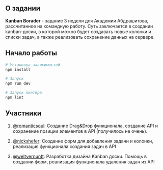 ## О задании

**Kanban Borader** - задание 3 недели для Академии Абдрашитова, рассчитанное на командную работу. Суть заключается в создании kanban-доски, в которой можно будет создавать новые колонки и списки задач, а также реализовать сохранение данных на сервере.

## Начало работы

```bash
# Установка зависимостей
npm install

# Запуск
npm run dev

# Запуск линтера
npm lint
```

## Участники

1. [@romanticsoul](https://github.com/romanticsoul): Создание Drag&Drop функционала, создание API и сохранение позиции элементов в API (получилось не очень).

2. [@nickshefer](https://github.com/nickshefer): Создание форм для добавления задачи и колонки, реализация функционала создания задач в API

3. [@weltvernunft](https://github.com/weltvernunft): Разработка дизайна Kanban доски. Помощь в создании форм, реализация функционала удаления задач из API

